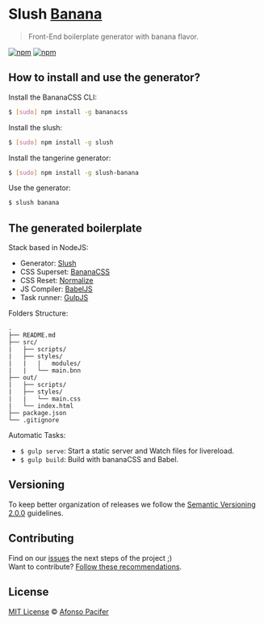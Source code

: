 <!-- ![Slush Banana Logo](https://github.com/bananacss/slush-banana/blob/master/logo.png) -->

# Slush [Banana](https://github.com/bananacss/bananacss)

> Front-End boilerplate generator with banana flavor.

[![npm](https://img.shields.io/npm/v/slush-banana.svg)](https://www.npmjs.com/package/slush-banana)
[![npm](https://img.shields.io/npm/dt/slush-banana.svg)](https://www.npmjs.com/package/slush-banana)

## How to install and use the generator?

Install the BananaCSS CLI:

```sh
$ [sudo] npm install -g bananacss
```

Install the slush:

```sh
$ [sudo] npm install -g slush
```

Install the tangerine generator:

```sh
$ [sudo] npm install -g slush-banana
```

Use the generator:

```sh
$ slush banana
```

## The generated boilerplate

Stack based in NodeJS:

- Generator: [Slush](http://slushjs.github.io/#/)
- CSS Superset: [BananaCSS](https://github.com/bananacss/bananacss)
- CSS Reset: [Normalize](https://necolas.github.io/normalize.css/)
- JS Compiler: [BabelJS](https://babeljs.io/)
- Task runner: [GulpJS](http://gulpjs.com/)

Folders Structure:

	.
	├── README.md
	├── src/
	|   ├── scripts/
	|   ├── styles/
	|   |   |   modules/
	|   |   └── main.bnn
	├── out/
	|   ├── scripts/
	|   ├── styles/
	|   |   └── main.css
	|   └── index.html
	├── package.json
	└── .gitignore

Automatic Tasks:

- `$ gulp serve`: Start a static server and Watch files for livereload.
- `$ gulp build`: Build with bananaCSS and Babel.

## Versioning

To keep better organization of releases we follow the [Semantic Versioning 2.0.0](http://semver.org/) guidelines.

## Contributing

Find on our [issues](https://github.com/bananacss/slush-banana/issues/1) the next steps of the project ;)
<br>
Want to contribute? [Follow these recommendations](https://github.com/bananacss/slush-banana/blob/master/CONTRIBUTING.md).

## License

[MIT License](https://github.com/bananacss/slush-banana/blob/master/LICENSE.md) © [Afonso Pacifer](http://afonsopacifer.com/)
